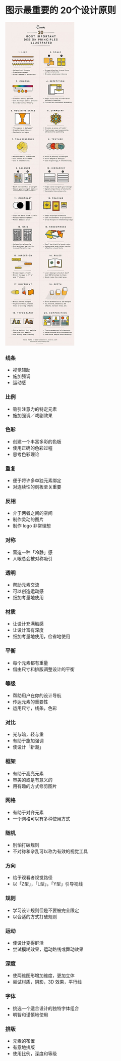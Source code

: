 # 图示最重要的 20个设计原则

![](20principles.jpg)

### 线条

- 视觉辅助
- 施加强调
- 运动感

### 比例

- 吸引注意力的特定元素
- 施加强调／戏剧效果

### 色彩

- 创建一个丰富多彩的色板
- 使用正确的色彩过程
- 思考色彩理论

### 重复

- 便于将许多单独元素绑定
- 对连续性的刻板至关重要

### 反相

- 介于两者之间的空间
- 制作灵动的图片
- 制作 logo 非常理想

### 对称

- 营造一种「冷静」感
- 人眼总会被对称吸引

### 透明

- 帮助元素交流
- 可以创造运动感
- 细加考量地使用

### 材质

- 让设计充满触感
- 让设计富有深度
- 细加考量地使用，俭省地使用

### 平衡

- 每个元素都有重量
- 借由尺寸和排版调整设计的平衡

### 等级

- 帮助用户在你的设计导航
- 传达元素的重要性
- 运用尺寸，线条，色彩

### 对比

- 光与暗，轻与重
- 有助于施加强调
- 使设计「新潮」

### 框架

- 有助于高亮元素
- 审美的或是有意义的
- 用有趣的方式修剪图片

### 网格

- 有助于对齐元素
- 一个网格可以有多种使用方式

### 随机

- 别怕打破规则
- 不对称和杂乱可以称为有效的视觉工具

### 方向

- 给予观看者视觉路径
- 以「Z型」，「L型」，「Y型」引导视线

### 规则

- 学习设计规则但是不要被完全限定
- 以合适的方式打破规则

### 运动

- 使设计变得鲜活
- 尝试模糊效果，运动路线或舞动效果

### 深度

- 使两维图形增加维度，更加立体
- 尝试材质，阴影，3D 效果，平行线

### 字体

- 挑选一个适合设计的独特字体组合
- 明智和谨慎地使用
 
### 排版

- 元素的布置
- 有意地排版
- 使用比例，深度和等级
